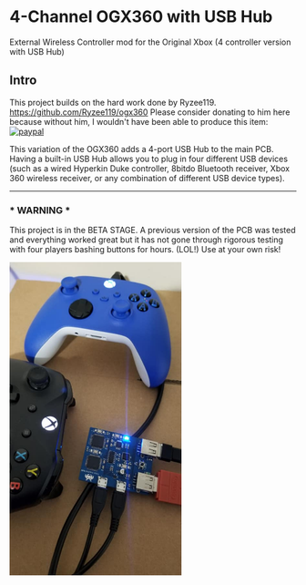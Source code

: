 # 4-Channel OGX360 with USB Hub
External Wireless Controller mod for the Original Xbox (4 controller version with USB Hub)

## Intro
This project builds on the hard work done by Ryzee119.  https://github.com/Ryzee119/ogx360
Please consider donating to him here because without him, I wouldn't have been able to produce this item:
[![paypal](https://img.shields.io/badge/Donate-PayPal-green.svg)](https://www.paypal.com/cgi-bin/webscr?cmd=_donations&business=49HV7N8QH9KQ8&currency_code=AUD&source=url)<br>

This variation of the OGX360 adds a 4-port USB Hub to the main PCB.  Having a built-in USB Hub allows you to plug in four different USB devices (such as a wired Hyperkin Duke controller, 8bitdo Bluetooth receiver, Xbox 360 wireless receiver, or any combination of different USB device types).

----------

### * WARNING *
This project is in the BETA STAGE.  A previous version of the PCB was tested and everything worked great but it has not gone through rigorous testing with four players bashing buttons for hours.  (LOL!)  Use at your own risk!

<img src="./Images/4-port ogx360 with 4-port USB Hub.jpg" width="60%"/> 
